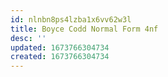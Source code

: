 ```yaml
---
id: nlnbn8ps4lzba1x6vv62w3l
title: Boyce Codd Normal Form 4nf
desc: ''
updated: 1673766304734
created: 1673766304734
---
```

